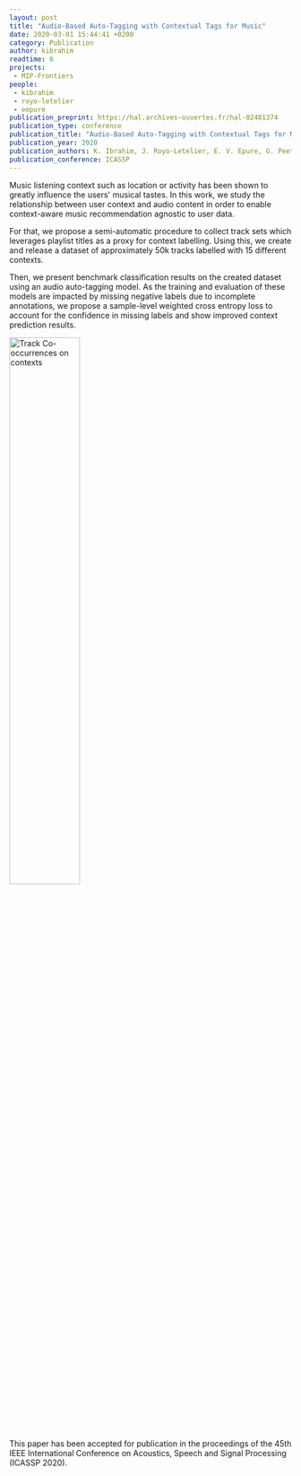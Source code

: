 ```yaml
---
layout: post
title: "Audio-Based Auto-Tagging with Contextual Tags for Music"
date: 2020-03-01 15:44:41 +0200
category: Publication
author: kibrahim
readtime: 6
projects:
 - MIP-Frontiers
people:
 - kibrahim
 - royo-letelier
 - eepure
publication_preprint: https://hal.archives-ouvertes.fr/hal-02481374
publication_type: conference
publication_title: "Audio-Based Auto-Tagging with Contextual Tags for Music"
publication_year: 2020
publication_authors: K. Ibrahim, J. Royo-Letelier, E. V. Epure, G. Peeters, G. Richard
publication_conference: ICASSP
---
```


Music listening context such as location or activity has been shown to greatly influence the users' musical tastes.
In this work, we study the relationship between user context and audio content in order to enable context-aware music recommendation agnostic to user data.

For that, we propose a semi-automatic procedure to collect track sets which leverages playlist titles as a proxy for context labelling. Using this, we create and release a dataset of approximately 50k tracks labelled with 15 different contexts.

Then, we present benchmark classification results on the created dataset using an audio auto-tagging model. 
As the training and evaluation of these models are impacted by missing negative labels due to incomplete annotations,
we propose a sample-level weighted cross entropy loss to account for the confidence in missing labels and show improved context prediction results.

<div class="publication-illustration">
    <img
        style="width: 50%;"
        src="{{ '/static/images/publis/ibrahim20icassp/track_cooccurences.png' | prepend: site.url }}"
        alt="Track Co-occurrences on contexts"/>
</div>

This paper has been accepted for publication in the proceedings of the 45th IEEE International Conference on Acoustics, Speech and Signal Processing (ICASSP 2020).
